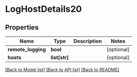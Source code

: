 # LogHostDetails20

## Properties
Name | Type | Description | Notes
------------ | ------------- | ------------- | -------------
**remote_logging** | **bool** |  | [optional] 
**hosts** | **list[str]** |  | [optional] 

[[Back to Model list]](../README.md#documentation-for-models) [[Back to API list]](../README.md#documentation-for-api-endpoints) [[Back to README]](../README.md)


